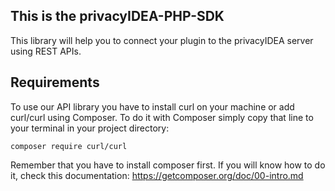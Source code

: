 ## This is the privacyIDEA-PHP-SDK

This library will help you to connect your plugin to the privacyIDEA server using REST APIs.

## Requirements

To use our API library you have to install curl on your machine or add curl/curl using Composer. 
To do it with Composer simply copy that line to your terminal in your project directory:

`composer require curl/curl`

Remember that you have to install composer first. If you will know how to do it, check this documentation:
https://getcomposer.org/doc/00-intro.md
